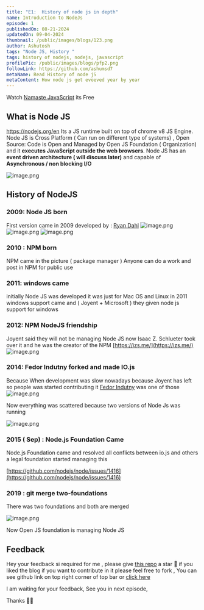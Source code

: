 ```yaml
---
title: "E1:  History of node js in depth"
name: Introduction to NodeJs
episode: 1
publishedOn: 08-21-2024
updatedOn: 09-04-2024
thumbnail: /public/images/blogs/123.png
author: Ashutosh
tags: "Node JS, History "
tags: history of nodejs, nodejs, javascript
profilePic: /public/images/blogs/pfp2.png
followLink: https://github.com/ashumsd7
metaName: Read History of node jS
metaContent: How node js get evoeved year by year
---
```







Watch [Namaste JavaScript](https://namastedev.com/learn/namaste-javascript) its Free










## What is Node JS
https://nodejs.org/en
Its a JS runtime  built on top of chrome v8 JS Engine. Node JS is Cross Platform ( Can run on different type of systems) , Open Source: Code is Open and Managed by Open JS Foundation ( Organization)
 and it **executes JavaScript outside the web browsers**. Node JS has an **event driven architecture ( will discuss later)** and capable of **Asynchronous / non blocking I/O**




![image.png](https://i.ibb.co/2MJPG76/1.jpg)
## History of NodeJS
### 2009:  Node JS born
First version came in 2009
developed by : [Ryan Dahl](https://en.wikipedia.org/wiki/Ryan_Dahl)
![image.png](https://i.ibb.co/fqBxHrG/2.jpg)
![image.png](https://i.ibb.co/CmLDDGx/3.jpg)
![image.png](https://i.ibb.co/5nLd5nV/4.jpg)


### 2010 :  NPM born
NPM came in the picture ( package manager )
Anyone can do a work and post in NPM for public use


### 2011: windows came
initially Node JS was developed it was just for Mac OS and Linux
in 2011 windows support came and ( Joyent + Microsoft ) they given
node js support for windows


### 2012: NPM NodeJS friendship
Joyent said they will not be managing Node JS now
Isaac Z. Schlueter  took over it and he was the creator of the NPM
[https://izs.me/](https://izs.me/)
![image.png](https://i.ibb.co/HnWLn7b/5.jpg)


### 2014:  Fedor Indutny forked and made IO.js
Because When development was slow nowadays because Joyent  has left
so people was started contributing it
 [Fedor Indutny](https://github.com/indutny) was one of those
![image.png](https://i.ibb.co/wRGRzGK/6.jpg)


Now everything was scattered because two versions of Node Js was running


![image.png](https://i.ibb.co/QJpyyK1/7.jpg)


### 2015 ( Sep) : Node.js Foundation Came


Node.js Foundation came and resolved all conflicts between io.js and others
a legal foundation started managing this


[https://github.com/nodejs/node/issues/1416](https://github.com/nodejs/node/issues/1416)


### 2019 : git merge two-foundations


There was two foundations and both are merged


![image.png](https://i.ibb.co/Thr37cH/8.jpg)


Now Open JS foundation is managing Node JS


## Feedback


Hey your feedback si required for me , please give  [this repo](https://github.com/ashumsd7/ashu-new-portfolio-website/blob/main/src/data/mardown/notes/namaste-node-js-s1-by-as/e1.js) a star 🌟 if you liked the blog
if you want to contribute in it please feel free to fork , You can see github link on top right corner of top bar or  [click here](https://github.com/ashumsd7/ashu-new-portfolio-website/blob/main/src/data/mardown/notes/namaste-node-js-s1-by-as/e1.js)


I am waiting for your feedback, See you in next episode,


Thanks 👋🏻


